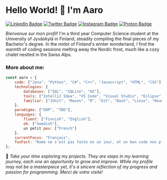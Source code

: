 # Hello World! 👋 I'm Aaro

[![LinkedIn Badge](https://img.shields.io/badge/-LinkedIn-blue?style=flat-square&logo=LinkedIn&logoColor=white&link=https://www.linkedin.com/in/yourusername/)](https://www.linkedin.com/in/AaroKoinsaari/)
[![Twitter Badge](https://img.shields.io/badge/-Twitter-blue?style=flat-square&logo=Twitter&logoColor=white&link=https://twitter.com/aarokoinsaari)](https://twitter.com/aarokoinsaari)
[![Instagram Badge](https://img.shields.io/badge/-Instagram-purple?style=flat-square&logo=Instagram&logoColor=white&link=https://instagram.com/aarokoinsaari)](https://instagram.com/aarokoinsaari)
[![Proton Badge](https://img.shields.io/badge/ProtonMail-8B89CC?style=flat-square&logo=protonmail&logoColor=white&link=mailto:aaro.koinsaari@proton.me)](mailto:aaro.koinsaari@proton.me)

*Bienvenue sur mon profil!* I'm a third year Computer Science student at the University of Jyväskylä in Finland, steadily compiling the final pieces of my Bachelor's degree. In the midst of Finland's winter wonderland, I find the warmth of coding sessions melting away the Nordic frost, much like a cozy chalet nestled in the Swiss Alps.

### More about me:

```javascript
const aaro = {
    code: ["Java", "Python", "C#", "C++", "Javascript", "HTML", "CSS"],
    technologies: {
        databases: ["SQL", "SQLite", "H2"],
        tools: ["IntelliJ Idea", "VS Code", "Visual Studio", "Eclipse", "CLion", "Wireshark". "VirtualBox"],
        familiar: ["JUnit", "Maven", "R", "Git", "Bash", "Linux", "React.js"]
    },
    paradigms: ["OOP", "TDD"],
    languages: {
        fluent: ["Finnish", "English"],
        ok: ["Swedish"],
        un petit peu: ["French"]
    },
    currentFocus: "Français",
    funFact: "Rome ne s'est pas faite en un jour, et un bon code non plus."
};


```

🌱 *Take your time exploring my projects. They are steps in my learning journey, each one an opportunity to grow and improve. While my profile may not be a masterpiece yet, it's a sincere reflection of my progress and passion for programming. Merci de votre visite!*
